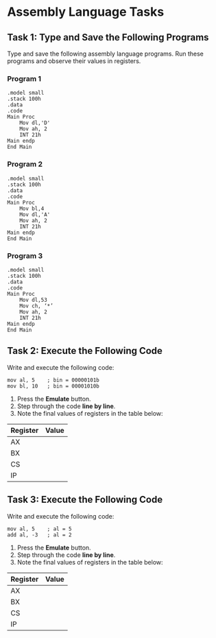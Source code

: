 # Assembly Language Tasks

## Task 1: Type and Save the Following Programs

Type and save the following assembly language programs. Run these programs and observe their values in registers.

### Program 1
```assembly
.model small
.stack 100h
.data
.code
Main Proc
    Mov dl,'D'
    Mov ah, 2
    INT 21h
Main endp
End Main
```

### Program 2
```assembly
.model small
.stack 100h
.data
.code
Main Proc
    Mov bl,4
    Mov dl,'A'
    Mov ah, 2
    INT 21h
Main endp
End Main
```

### Program 3
```assembly
.model small
.stack 100h
.data
.code
Main Proc
    Mov dl,53
    Mov ch, ‘*’
    Mov ah, 2
    INT 21h
Main endp
End Main
```


## Task 2: Execute the Following Code

Write and execute the following code:

```assembly
mov al, 5    ; bin = 00000101b
mov bl, 10   ; bin = 00001010b
```

1. Press the **Emulate** button.
2. Step through the code **line by line**.
3. Note the final values of registers in the table below:

| Register | Value |
|----------|-------|
| AX       |       |
| BX       |       |
| CS       |       |
| IP       |       |


## Task 3: Execute the Following Code

Write and execute the following code:

```assembly
mov al, 5    ; al = 5
add al, -3   ; al = 2
```

1. Press the **Emulate** button.
2. Step through the code **line by line**.
3. Note the final values of registers in the table below:

| Register | Value |
|----------|-------|
| AX       |       |
| BX       |       |
| CS       |       |
| IP       |       |


